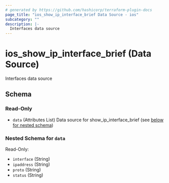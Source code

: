 ```yaml
---
# generated by https://github.com/hashicorp/terraform-plugin-docs
page_title: "ios_show_ip_interface_brief Data Source - ios"
subcategory: ""
description: |-
  Interfaces data source
---
```


# ios_show_ip_interface_brief (Data Source)

Interfaces data source



<!-- schema generated by tfplugindocs -->
## Schema

### Read-Only

- `data` (Attributes List) Data source for show_ip_interface_brief (see [below for nested schema](#nestedatt--data))

<a id="nestedatt--data"></a>
### Nested Schema for `data`

Read-Only:

- `interface` (String)
- `ipaddress` (String)
- `proto` (String)
- `status` (String)

